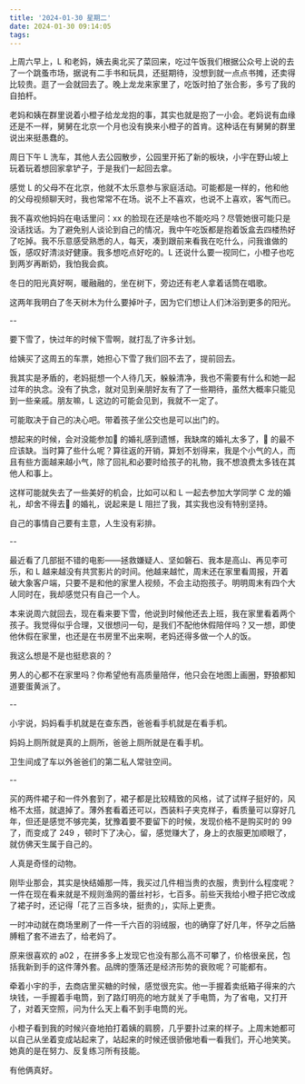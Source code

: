 ```yaml
---
title: '2024-01-30 星期二'
date: 2024-01-30 09:14:05
tags:
---
```


上周六早上，L 和老妈，姨去奥北买了菜回来，吃过午饭我们根据公众号上说的去了一个跳蚤市场，据说有二手书和玩具，还挺期待，没想到就一点点书摊，还卖得比较贵。逛了一会就回去了。晚上龙龙来家里了，吃饭时拍了张合影，多亏了我的自拍杆。

老妈和姨在群里说着小橙子给龙龙抱的事，其实也就是抱了一小会。老妈说有血缘还是不一样，舅舅在北京一个月也没有换来小橙子的首肯。这种话在有舅舅的群里说出来挺愚蠢的。

周日下午 L 洗车，其他人去公园散步，公园里开拓了新的板块，小宇在野山坡上玩着玩着想回家拿铲子，于是我们一起回去拿。

感觉 L 的父母不在北京，他就不太乐意参与家庭活动。可能都是一样的，他和他的父母视频聊天时，我也常常不在场。说不上不喜欢，也说不上喜欢，客气而已。

我不喜欢他妈妈在电话里问：xx 的脸现在还是啥也不能吃吗？尽管她很可能只是没话找话。为了避免别人谈论到自己的情况，我中午吃饭都是抱着饭盒去四楼热好了吃掉。我不乐意感受熟悉的人，每天，凑到跟前来看我在吃什么，问我谁做的饭，感叹好清淡好健康。我多想吃点好吃的。L 还说什么要一视同仁，小橙子也吃到两岁再断奶，我怕我会疯。

冬日的阳光真好啊，暖融融的，坐在树下，旁边还有老人拿着话筒在唱歌。

这两年我明白了冬天树木为什么要掉叶子，因为它们想让人们沐浴到更多的阳光。

--

要下雪了，快过年的时候下雪啊，就打乱了许多计划。

给姨买了这周五的车票，她担心下雪了我们回不去了，提前回去。

我其实是矛盾的，老妈挺想一个人待几天，躲躲清净，我也不需要有什么和她一起过年的执念。没有了执念，就对见到亲朋好友有了了一些期待，虽然大概率只能见到一些亲戚。朋友嘛，L 这边的可能会见到，我就不一定了。

可能取决于自己的决心吧。带着孩子坐公交也是可以出门的。

想起来的时候，会对没能参加🚗 的婚礼感到遗憾，我缺席的婚礼太多了，🚗 的最不应该缺。当时算了些什么呢？算往返的开销，算划不划得来，我是个小气的人，而且有些方面越来越小气，除了回礼和必要时给孩子的礼物，我不想浪费太多钱在其他人和事上。

这样可能就失去了一些美好的机会，比如可以和 L 一起去参加大学同学 C 龙的婚礼，却舍不得去🚗 的婚礼，说起来是 L 阻拦了我，其实我也没有特别坚持。

自己的事情自己要有主意，人生没有彩排。

--

最近看了几部挺不错的电影——拯救嫌疑人、坚如磐石、我本是高山、再见李可乐，和 L 越来越没有共赏影片的时间。他越来越忙，周末还在家里看周报，开着破大象客户端，只要不是和他的家里人视频，不会主动抱孩子。明明周末有四个大人同时在，我却感觉只有自己一个人。

本来说周六就回去，现在看来要下雪，他说到时候他还去上班，我在家里看着两个孩子。我觉得似乎合理，又很想问一句，是我们不配他休假陪伴吗？又一想，即使他休假在家里，也还是在书房里不出来啊，老妈还得多做一个人的饭。

我这么想是不是也挺悲哀的？

男人的心都不在家里吗？你希望他有高质量陪伴，他只会在地图上画圈，野狼都知道要蛋黄派了。

--

小宇说，妈妈看手机就是在查东西，爸爸看手机就是在看手机。

妈妈上厕所就是真的上厕所，爸爸上厕所就是在看手机。

卫生间成了车以外爸爸们的第二私人常驻空间。

--

买的两件裙子和一件外套到了，裙子都是比较精致的风格，试了试样子挺好的，风格不太搭，就退掉了。薄外套看着还可以，西装料子夹克样子，看质量可以穿好几年，但还是感觉不够完美，犹豫着要不要留下的时候，发现价格不是购买时的 99 了，而变成了 249 ，顿时下了决心，留，感觉赚大了，身上的衣服更加顺眼了，就仿佛天生属于自己的。

人真是奇怪的动物。

刚毕业那会，其实是快结婚那一阵，我买过几件相当贵的衣服，贵到什么程度呢？一件在现在看来就是不规则渔网的蕾丝衬衫，七百多。前些天我给小橙子把它改成了裙子时，还记得「花了三百多块，挺贵的」，实际上更贵。

一时冲动就在商场里刷了一件一千六百的羽绒服，也的确穿了好几年，怀孕之后胳膊粗了套不进去了，给老妈了。

原来很喜欢的 a02 ，在拼多多上发现它也没有那么高不可攀了，价格很亲民，包括我新到手的这件薄外套。品牌的堕落还是经济形势的衰败呢？可能都有。

牵着小宇的手，去商店里买糖的时候，感觉很充实。他一手握着卖纸箱子得来的六块钱，一手握着手电筒，到了路灯明亮的地方就关了手电筒，为了省电，又打开了，对着天空照，问为什么天上看不到手电筒的光。

小橙子看到我的时候兴奋地拍打着姨的肩膀，几乎要扑过来的样子。上周末她都可以自己从坐着变成站起来了，站起来的时候还很骄傲地看一看我们，开心地笑笑。
她真的是在努力、反复练习所有技能。

有他俩真好。




